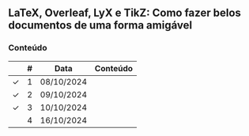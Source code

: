 ## LaTeX, Overleaf, LyX e TikZ: Como fazer belos documentos de uma forma amigável

### Conteúdo

|  | # | Data | Conteúdo |
|:---:|:---:|:---:|:---|
| &check; | 1 | 08/10/2024 |  |
| &check; | 2 | 09/10/2024 |  |
| &check; | 3 | 10/10/2024 |  |
|  | 4 | 16/10/2024 |  |